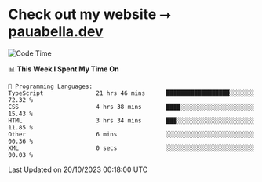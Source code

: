 # Check out my website ⭢ [pauabella.dev](https://pauabella.dev)

<!--START_SECTION:waka-->
![Code Time](http://img.shields.io/badge/Code%20Time-2%2C580%20hrs%2040%20mins-blue)

📊 **This Week I Spent My Time On** 

```text
💬 Programming Languages: 
TypeScript               21 hrs 46 mins      ██████████████████░░░░░░░   72.32 % 
CSS                      4 hrs 38 mins       ████░░░░░░░░░░░░░░░░░░░░░   15.43 % 
HTML                     3 hrs 34 mins       ███░░░░░░░░░░░░░░░░░░░░░░   11.85 % 
Other                    6 mins              ░░░░░░░░░░░░░░░░░░░░░░░░░   00.36 % 
XML                      0 secs              ░░░░░░░░░░░░░░░░░░░░░░░░░   00.03 % 
```


 Last Updated on 20/10/2023 00:18:00 UTC
<!--END_SECTION:waka-->
